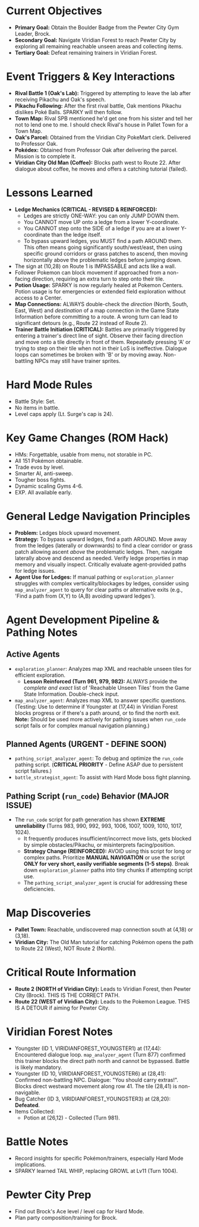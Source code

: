# Current Objectives
*   **Primary Goal:** Obtain the Boulder Badge from the Pewter City Gym Leader, Brock.
*   **Secondary Goal:** Navigate Viridian Forest to reach Pewter City by exploring all remaining reachable unseen areas and collecting items.
*   **Tertiary Goal:** Defeat remaining trainers in Viridian Forest.

# Event Triggers & Key Interactions
*   **Rival Battle 1 (Oak's Lab):** Triggered by attempting to leave the lab after receiving Pikachu and Oak's speech.
*   **Pikachu Following:** After the first rival battle, Oak mentions Pikachu dislikes Poké Balls. SPARKY will then follow.
*   **Town Map:** Rival SPB mentioned he'd get one from his sister and tell her not to lend one to me. I should check Rival's house in Pallet Town for a Town Map.
*   **Oak's Parcel:** Obtained from the Viridian City PokeMart clerk. Delivered to Professor Oak.
*   **Pokédex:** Obtained from Professor Oak after delivering the parcel. Mission is to complete it.
*   **Viridian City Old Man (Coffee):** Blocks path west to Route 22. After dialogue about coffee, he moves and offers a catching tutorial (failed).

# Lessons Learned
*   **Ledge Mechanics (CRITICAL - REVISED & REINFORCED):**
    *   Ledges are strictly ONE-WAY: you can only JUMP DOWN them.
    *   You CANNOT move UP onto a ledge from a lower Y-coordinate.
    *   You CANNOT step onto the SIDE of a ledge if you are at a lower Y-coordinate than the ledge itself.
    *   To bypass upward ledges, you MUST find a path AROUND them. This often means going significantly south/west/east, then using specific ground corridors or grass patches to ascend, then moving horizontally above the problematic ledges before jumping down.
*   The sign at (10,28) on Route 1 is IMPASSABLE and acts like a wall.
*   Follower Pokemon can block movement if approached from a non-facing direction, requiring an extra turn to step onto their tile.
*   **Potion Usage:** SPARKY is now regularly healed at Pokemon Centers. Potion usage is for emergencies or extended field exploration without access to a Center.
*   **Map Connections:** ALWAYS double-check the *direction* (North, South, East, West) and *destination* of a map connection in the Game State Information before committing to a route. A wrong turn can lead to significant detours (e.g., Route 22 instead of Route 2).
*   **Trainer Battle Initiation (CRITICAL):** Battles are primarily triggered by entering a trainer's direct line of sight. Observe their facing direction and move onto a tile directly in front of them. Repeatedly pressing 'A' or trying to step on their tile when not in their LoS is ineffective. Dialogue loops can sometimes be broken with 'B' or by moving away. Non-battling NPCs may still have trainer sprites.

# Hard Mode Rules
*   Battle Style: Set.
*   No items in battle.
*   Level caps apply (Lt. Surge's cap is 24).

# Key Game Changes (ROM Hack)
*   HMs: Forgettable, usable from menu, not storable in PC.
*   All 151 Pokémon obtainable.
*   Trade evos by level.
*   Smarter AI, anti-sweep.
*   Tougher boss fights.
*   Dynamic scaling Gyms 4-6.
*   EXP. All available early.

# General Ledge Navigation Principles
*   **Problem:** Ledges block upward movement.
*   **Strategy:** To bypass upward ledges, find a path AROUND. Move away from the ledges (laterally or downwards) to find a clear corridor or grass patch allowing ascent *above* the problematic ledges. Then, navigate laterally above and descend as needed. Verify ledge properties in map memory and visually inspect. Critically evaluate agent-provided paths for ledge issues.
*   **Agent Use for Ledges:** If manual pathing or `exploration_planner` struggles with complex verticality/blockages by ledges, consider using `map_analyzer_agent` to query for clear paths or alternative exits (e.g., 'Find a path from (X,Y) to (A,B) avoiding upward ledges').

# Agent Development Pipeline & Pathing Notes
## Active Agents
*   `exploration_planner`: Analyzes map XML and reachable unseen tiles for efficient exploration.
    *   **Lesson Reinforced (Turn 961, 979, 982):** ALWAYS provide the *complete and exact* list of 'Reachable Unseen Tiles' from the Game State Information. Double-check input.
*   `map_analyzer_agent`: Analyzes map XML to answer specific questions. (Testing: Use to determine if Youngster at (17,44) in Viridian Forest blocks progress or if there's a path around, or to find the north exit. **Note:** Should be used more actively for pathing issues when `run_code` script fails or for complex manual navigation planning.)
## Planned Agents (URGENT - DEFINE SOON)
*   `pathing_script_analyzer_agent`: To debug and optimize the `run_code` pathing script. (**CRITICAL PRIORITY** - Define ASAP due to persistent script failures.)
*   `battle_strategist_agent`: To assist with Hard Mode boss fight planning.
## Pathing Script (`run_code`) Behavior (**MAJOR ISSUE**)
*   The `run_code` script for path generation has shown **EXTREME unreliability** (Turns 983, 990, 992, 993, 1006, 1007, 1009, 1010, 1017, 1024).
    *   It frequently produces insufficient/incorrect move lists, gets blocked by simple obstacles/Pikachu, or misinterprets facing/position.
    *   **Strategy Change (REINFORCED):** AVOID using this script for long or complex paths. Prioritize **MANUAL NAVIGATION** or use the script **ONLY for very short, easily verifiable segments (1-5 steps)**. Break down `exploration_planner` paths into tiny chunks if attempting script use.
    *   The `pathing_script_analyzer_agent` is crucial for addressing these deficiencies.

# Map Discoveries
*   **Pallet Town:** Reachable, undiscovered map connection south at (4,18) or (3,18).
*   **Viridian City:** The Old Man tutorial for catching Pokémon opens the path to Route 22 (West), NOT Route 2 (North).

# Critical Route Information
*   **Route 2 (NORTH of Viridian City):** Leads to Viridian Forest, then Pewter City (Brock). THIS IS THE CORRECT PATH.
*   **Route 22 (WEST of Viridian City):** Leads to the Pokemon League. THIS IS A DETOUR if aiming for Pewter City.

# Viridian Forest Notes
*   Youngster (ID 1, VIRIDIANFOREST_YOUNGSTER1) at (17,44): Encountered dialogue loop. `map_analyzer_agent` (Turn 877) confirmed this trainer blocks the direct path north and cannot be bypassed. Battle is likely mandatory.
*   Youngster (ID 10, VIRIDIANFOREST_YOUNGSTER6) at (28,41): Confirmed non-battling NPC. Dialogue: "You should carry extras!". Blocks direct westward movement along row 41. The tile (28,41) is non-navigable.
*   Bug Catcher (ID 3, VIRIDIANFOREST_YOUNGSTER3) at (28,20): **Defeated**.
*   Items Collected:
    *   Potion at (26,12) - Collected (Turn 981).

# Battle Notes
- Record insights for specific Pokémon/trainers, especially Hard Mode implications.
- SPARKY learned TAIL WHIP, replacing GROWL at Lv11 (Turn 1004).

# Pewter City Prep
- Find out Brock's Ace level / level cap for Hard Mode.
- Plan party composition/training for Brock.